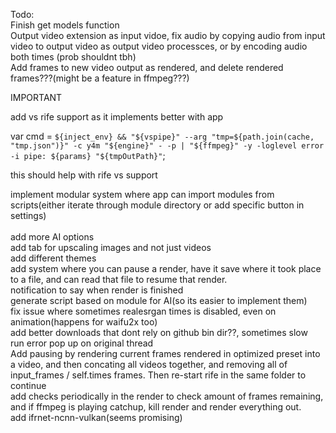 
Todo:<br/>
Finish get models function<br/>
Output video extension as input vidoe, fix audio by copying audio from input video to output video as output video processces, or by encoding audio both times (prob shouldnt tbh)<br/>
Add frames to new video output as rendered, and delete rendered frames???(might be a feature in ffmpeg???)<br/>

IMPORTANT<br/>

add vs rife support as it implements better with app<br/>

var cmd = `${inject_env} && "${vspipe}" --arg "tmp=${path.join(cache, "tmp.json")}" -c y4m "${engine}" - -p | "${ffmpeg}" -y -loglevel error -i pipe: ${params} "${tmpOutPath}"`; 

this should help with rife vs support<br/>

implement modular system where app can import modules from scripts(either iterate through module directory or add specific button in settings)<br/>
<br/>
add more AI options<br/>
add tab for upscaling images and not just videos<br/>
add different themes<br/>
add system where you can pause a render, have it save where it took place to a file, and can read that file to resume that render.<br/>
notification to say when render is finished<br/>
generate script based on module for AI(so its easier to implement them)<br/>
fix issue where sometimes realesrgan times is disabled, even on animation(happens for waifu2x too)<br/>
add better downloads that dont rely on github bin dir??, sometimes slow<br/>
run error pop up on original thread<br/>
Add pausing by rendering current frames rendered in optimized preset into a video, and then concating all videos together, and removing all of input_frames / self.times frames. Then re-start rife in the same folder to continue<br/>
add checks periodically in the render to check amount of frames remaining, and if ffmpeg is playing catchup, kill render and render everything out.<br/>
add ifrnet-ncnn-vulkan(seems promising)<br/>